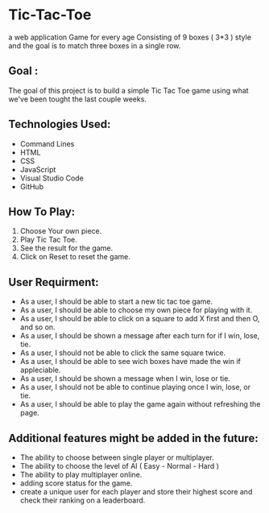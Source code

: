 # Tic-Tac-Toe

a web application Game for every age Consisting of 9 boxes ( 3*3 ) style and the goal is to match three boxes in a single row.

## Goal :

The goal of this project is to build a simple Tic Tac Toe game using what we've been tought the last couple weeks.

## Technologies Used:

* Command Lines
* HTML
* CSS
* JavaScript
* Visual Studio Code
* GitHub

## How To Play:

1. Choose Your own piece.
2. Play Tic Tac Toe.
3. See the result for the game.
4. Click on Reset to reset the game.

## User Requirment:

* As a user, I should be able to start a new tic tac toe game.
* As a user, I should be able to choose my own piece for playing with it.
* As a user, I should be able to click on a square to add X first and then O, and so on.
* As a user, I should be shown a message after each turn for if I win, lose, tie.
* As a user, I should not be able to click the same square twice.
* As a user, I should be able to see wich boxes have made the win if appleciable.
* As a user, I should be shown a message when I win, lose or tie.
* As a user, I should not be able to continue playing once I win, lose, or tie.
* As a user, I should be able to play the game again without refreshing the page.

## Additional features might be added in the future:

* The ability to choose between single player or multiplayer.
* The ability to choose the level of AI ( Easy - Normal - Hard )
* The ability to play multiplayer online.
* adding score status for the game.
* create a unique user for each player and store their highest score and check their ranking on a leaderboard.



